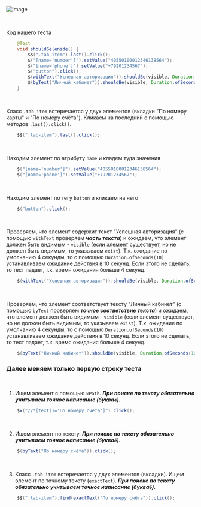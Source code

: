 ![image](https://github.com/shvisor/Manual/assets/113560499/316bcf86-e452-48a5-92a1-0e9e9ec77b14)

<br>

Код нашего теста

```java
    @Test
    void shouldSelenide() {
        $$(".tab-item").last().click();
        $("[name='number']").setValue("40550100012346138564");
        $("[name='phone']").setValue("+79201234567");
        $("button").click();
        $(withText("Успешная авторизация")).shouldBe(visible, Duration.ofSeconds(10));
        $(byText("Личный кабинет")).shouldBe(visible, Duration.ofSeconds(10));
    }
```
<br>

Класс `.tab-item` встеречается у двух элементов (вкладки "По номеру карты" и "По номеру счёта"). Кликаем на последний с помощью методов `.last().click()`.

```java
    $$(".tab-item").last().click();
```
<br>

Находим элемент по атрибуту `name` и кладем туда значения

```java
    $("[name='number']").setValue("40550100012346138564");
    $("[name='phone']").setValue("+79201234567");
```
<br>

Находим элемент по тегу `button` и кликаем на него

```java
    $("button").click();
```
<br>

Проверяем, что элемент содержит текст "Успешная авторизация" (с помощью `withText` проверяем ***часть текста***) и ожидаем, что элемент должен быть видимым - `visible` (если элемент существует, но не должен быть видимым, то указываем `exist`). Т.к. ожидание по умолчанию 4 секунды, то с помощью `Duration.ofSeconds(10)` устанавливаем ожидание действия в 10 секунд. Если этого не сделать, то тест падает, т.к. время ожидания больше 4 секунд.

```java
    $(withText("Успешная авторизация")).shouldBe(visible, Duration.ofSeconds(10));
```
<br>

Проверяем, что элемент соответствует тексту "Личный кабинет" (с помощью `byText` проверяем ***точное соответствие текста***) и ожидаем, что элемент должен быть видимым - `visible` (если элемент существует, но не должен быть видимым, то указываем `exist`). Т.к. ожидание по умолчанию 4 секунды, то с помощью `Duration.ofSeconds(10)` устанавливаем ожидание действия в 10 секунд. Если этого не сделать, то тест падает, т.к. время ожидания больше 4 секунд.

```java
    $(byText("Личный кабинет")).shouldBe(visible, Duration.ofSeconds(10));
```

### Далее меняем только первую строку теста
<br>

1. Ищем элемент с помощью `xPath`. ***При поиске по тексту обязательно учитываем точное написание (буква`ё`).***
```java
    $x("//*[text()='По номеру счёта']").click();
```
<br>

2. Ищем элемент по тексту. ***При поиске по тексту обязательно учитываем точное написание (буква`ё`).***
```java
    $(byText("По номеру счёта")).click();
```
<br>

3. Класс `.tab-item` встеречается у двух элементов (вкладки). Ищем элемент по точному тексту (`exactText`). ***При поиске по тексту обязательно учитываем точное написание (буква`ё`).***
```java
    $$(".tab-item").find(exactText("По номеру счёта")).click();
```
